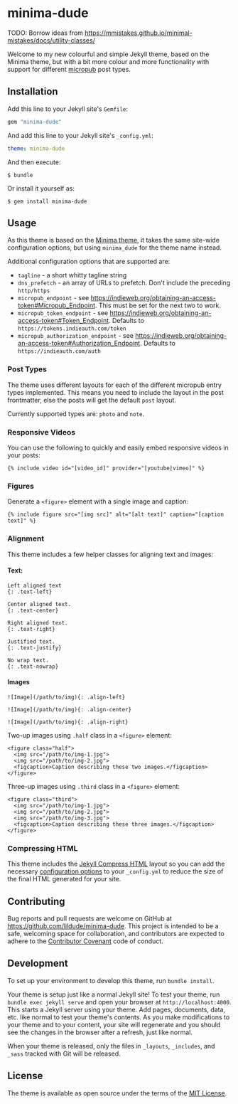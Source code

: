 # minima-dude

TODO: Borrow ideas from https://mmistakes.github.io/minimal-mistakes/docs/utility-classes/

Welcome to my new colourful and simple Jekyll theme, based on the Minima theme, but with a bit more colour and more functionality with support for different [micropub](https://www.w3.org/TR/micropub/) post types.

## Installation

Add this line to your Jekyll site's `Gemfile`:

```ruby
gem "minima-dude"
```

And add this line to your Jekyll site's `_config.yml`:

```yaml
theme: minima-dude
```

And then execute:

    $ bundle

Or install it yourself as:

    $ gem install minima-dude

## Usage

As this theme is based on the [Minima theme](https://github.com/jekyll/minima), it takes the same site-wide configuration options, but using `minima_dude` for the theme name instead.  

Additional configuration options that are supported are:

- `tagline` - a short whitty tagline string
- `dns_prefetch` - an array of URLs to prefetch. Don't include the preceding `http/https`
- `micropub_endpoint` - see <https://indieweb.org/obtaining-an-access-token#Micropub_Endpoint>. This must be set for the next two to work.
- `micropub_token_endpoint` - see <https://indieweb.org/obtaining-an-access-token#Token_Endpoint>. Defaults to `https://tokens.indieauth.com/token`
- `micropub_authorization_endpoint` - see <https://indieweb.org/obtaining-an-access-token#Authorization_Endpoint>. Defaults to `https://indieauth.com/auth`

### Post Types

The theme uses different layouts for each of the different micropub entry types implemented. This means you need to include the layout in the post frontmatter, else the posts will get the default `post` layout.

Currently supported types are: `photo` and `note`.

### Responsive Videos

You can use the following to quickly and easily embed responsive videos in your posts:


    {% include video id="[video_id]" provider="[youtube|vimeo]" %}

### Figures

Generate a `<figure>` element with a single image and caption:

    {% include figure src="[img src]" alt="[alt text]" caption="[caption text]" %}

### Alignment

This theme includes a few helper classes for aligning text and images:

#### Text:

```
Left aligned text
{: .text-left}
```

```
Center aligned text.
{: .text-center}
```

```
Right aligned text.
{: .text-right}
```

```
Justified text.
{: .text-justify}
```

```
No wrap text.
{: .text-nowrap}
```

#### Images

```
![Image](/path/to/img){: .align-left}
```

```
![Image](/path/to/img){: .align-center}
```

```
![Image](/path/to/img){: .align-right}
```

Two-up images using `.half` class in a `<figure>` element:

```
<figure class="half">
  <img src="/path/to/img-1.jpg">
  <img src="/path/to/img-2.jpg">
  <figcaption>Caption describing these two images.</figcaption>
</figure>
```

Three-up images using `.third` class in a `<figure>` element:

```
<figure class="third">
  <img src="/path/to/img-1.jpg">
  <img src="/path/to/img-2.jpg">
  <img src="/path/to/img-3.jpg">
  <figcaption>Caption describing these three images.</figcaption>
</figure>
```

### Compressing HTML

This theme includes the [Jekyll Compress HTML](http://jch.penibelst.de/) layout so you can add the necessary [configuration options](http://jch.penibelst.de/#configuration) to your `_config.yml` to reduce the size of the final HTML generated for your site.

## Contributing

Bug reports and pull requests are welcome on GitHub at https://github.com/lildude/minima-dude. This project is intended to be a safe, welcoming space for collaboration, and contributors are expected to adhere to the [Contributor Covenant](http://contributor-covenant.org) code of conduct.

## Development

To set up your environment to develop this theme, run `bundle install`.

Your theme is setup just like a normal Jekyll site! To test your theme, run `bundle exec jekyll serve` and open your browser at `http://localhost:4000`. This starts a Jekyll server using your theme. Add pages, documents, data, etc. like normal to test your theme's contents. As you make modifications to your theme and to your content, your site will regenerate and you should see the changes in the browser after a refresh, just like normal.

When your theme is released, only the files in `_layouts`, `_includes`, and `_sass` tracked with Git will be released.

## License

The theme is available as open source under the terms of the [MIT License](https://opensource.org/licenses/MIT).
